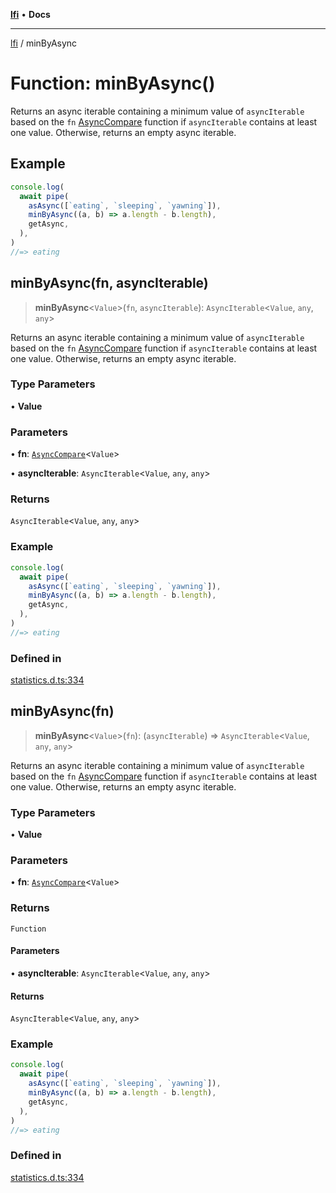 [**lfi**](../readme.md) • **Docs**

---

[lfi](../globals.md) / minByAsync

# Function: minByAsync()

Returns an async iterable containing a minimum value of `asyncIterable` based on
the `fn` [AsyncCompare](../type-aliases/AsyncCompare.md) function if
`asyncIterable` contains at least one value. Otherwise, returns an empty async
iterable.

## Example

```js
console.log(
  await pipe(
    asAsync([`eating`, `sleeping`, `yawning`]),
    minByAsync((a, b) => a.length - b.length),
    getAsync,
  ),
)
//=> eating
```

## minByAsync(fn, asyncIterable)

> **minByAsync**\<`Value`\>(`fn`, `asyncIterable`): `AsyncIterable`\<`Value`,
> `any`, `any`\>

Returns an async iterable containing a minimum value of `asyncIterable` based on
the `fn` [AsyncCompare](../type-aliases/AsyncCompare.md) function if
`asyncIterable` contains at least one value. Otherwise, returns an empty async
iterable.

### Type Parameters

• **Value**

### Parameters

• **fn**: [`AsyncCompare`](../type-aliases/AsyncCompare.md)\<`Value`\>

• **asyncIterable**: `AsyncIterable`\<`Value`, `any`, `any`\>

### Returns

`AsyncIterable`\<`Value`, `any`, `any`\>

### Example

```js
console.log(
  await pipe(
    asAsync([`eating`, `sleeping`, `yawning`]),
    minByAsync((a, b) => a.length - b.length),
    getAsync,
  ),
)
//=> eating
```

### Defined in

[statistics.d.ts:334](https://github.com/TomerAberbach/lfi/blob/c9ef1bf4d1040d7f49c52b70b358c019e55f524d/src/operations/statistics.d.ts#L334)

## minByAsync(fn)

> **minByAsync**\<`Value`\>(`fn`): (`asyncIterable`) =>
> `AsyncIterable`\<`Value`, `any`, `any`\>

Returns an async iterable containing a minimum value of `asyncIterable` based on
the `fn` [AsyncCompare](../type-aliases/AsyncCompare.md) function if
`asyncIterable` contains at least one value. Otherwise, returns an empty async
iterable.

### Type Parameters

• **Value**

### Parameters

• **fn**: [`AsyncCompare`](../type-aliases/AsyncCompare.md)\<`Value`\>

### Returns

`Function`

#### Parameters

• **asyncIterable**: `AsyncIterable`\<`Value`, `any`, `any`\>

#### Returns

`AsyncIterable`\<`Value`, `any`, `any`\>

### Example

```js
console.log(
  await pipe(
    asAsync([`eating`, `sleeping`, `yawning`]),
    minByAsync((a, b) => a.length - b.length),
    getAsync,
  ),
)
//=> eating
```

### Defined in

[statistics.d.ts:334](https://github.com/TomerAberbach/lfi/blob/c9ef1bf4d1040d7f49c52b70b358c019e55f524d/src/operations/statistics.d.ts#L334)
